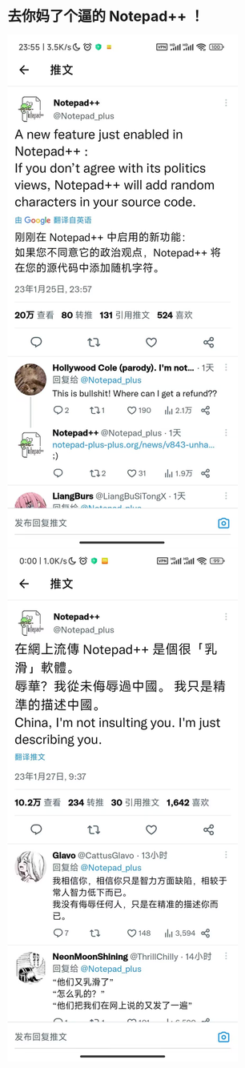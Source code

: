 # 去你妈了个逼的 Notepad++ ！

<!--truncate-->

[![](./img/QQ%E5%9B%BE%E7%89%8720230128000511.jpg)](https://twitter.com/Notepad_plus/status/1618276938342359042)
[![](./img/QQ%E5%9B%BE%E7%89%8720230128000422.jpg)](https://twitter.com/Notepad_plus/status/1618785299232075779)